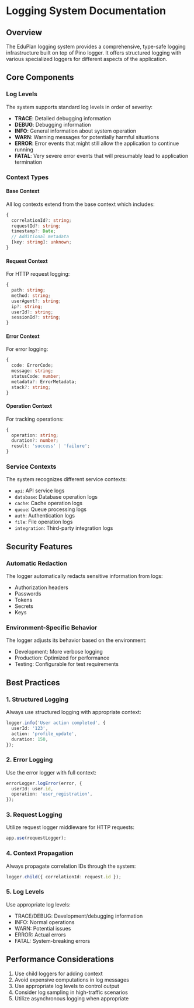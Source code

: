 # Logging System Documentation

## Overview

The EduPlan logging system provides a comprehensive, type-safe logging infrastructure built on top of Pino logger. It offers structured logging with various specialized loggers for different aspects of the application.

## Core Components

### Log Levels

The system supports standard log levels in order of severity:

- **TRACE**: Detailed debugging information
- **DEBUG**: Debugging information
- **INFO**: General information about system operation
- **WARN**: Warning messages for potentially harmful situations
- **ERROR**: Error events that might still allow the application to continue running
- **FATAL**: Very severe error events that will presumably lead to application termination

### Context Types

#### Base Context

All log contexts extend from the base context which includes:

```typescript
{
  correlationId?: string;
  requestId?: string;
  timestamp?: Date;
  // Additional metadata
  [key: string]: unknown;
}
```

#### Request Context

For HTTP request logging:

```typescript
{
  path: string;
  method: string;
  userAgent?: string;
  ip?: string;
  userId?: string;
  sessionId?: string;
}
```

#### Error Context

For error logging:

```typescript
{
  code: ErrorCode;
  message: string;
  statusCode: number;
  metadata?: ErrorMetadata;
  stack?: string;
}
```

#### Operation Context

For tracking operations:

```typescript
{
  operation: string;
  duration?: number;
  result: 'success' | 'failure';
}
```

### Service Contexts

The system recognizes different service contexts:

- `api`: API service logs
- `database`: Database operation logs
- `cache`: Cache operation logs
- `queue`: Queue processing logs
- `auth`: Authentication logs
- `file`: File operation logs
- `integration`: Third-party integration logs

## Security Features

### Automatic Redaction

The logger automatically redacts sensitive information from logs:

- Authorization headers
- Passwords
- Tokens
- Secrets
- Keys

### Environment-Specific Behavior

The logger adjusts its behavior based on the environment:

- Development: More verbose logging
- Production: Optimized for performance
- Testing: Configurable for test requirements

## Best Practices

### 1. Structured Logging

Always use structured logging with appropriate context:

```typescript
logger.info('User action completed', {
  userId: '123',
  action: 'profile_update',
  duration: 150,
});
```

### 2. Error Logging

Use the error logger with full context:

```typescript
errorLogger.logError(error, {
  userId: user.id,
  operation: 'user_registration',
});
```

### 3. Request Logging

Utilize request logger middleware for HTTP requests:

```typescript
app.use(requestLogger);
```

### 4. Context Propagation

Always propagate correlation IDs through the system:

```typescript
logger.child({ correlationId: request.id });
```

### 5. Log Levels

Use appropriate log levels:

- TRACE/DEBUG: Development/debugging information
- INFO: Normal operations
- WARN: Potential issues
- ERROR: Actual errors
- FATAL: System-breaking errors

## Performance Considerations

1. Use child loggers for adding context
2. Avoid expensive computations in log messages
3. Use appropriate log levels to control output
4. Consider log sampling in high-traffic scenarios
5. Utilize asynchronous logging when appropriate
